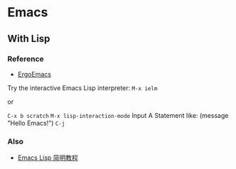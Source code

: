 # Emacs

## With Lisp

### Reference
- [ErgoEmacs](http://ergoemacs.org/)

Try the interactive Emacs Lisp interpreter: `M-x ielm`

or

`C-x b scratch`
`M-x lisp-interaction-mode`
Input A Statement like: (message "Hello Emacs!")
`C-j`

### Also

- [Emacs Lisp 简明教程](http://smacs.github.io/elisp/)
